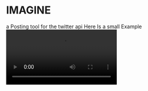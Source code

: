 # IMAGINE
a Posting tool for the twitter api
Here Is a small Example
![Alt Text](https://i.imgur.com/Sp43af5.mp4)
